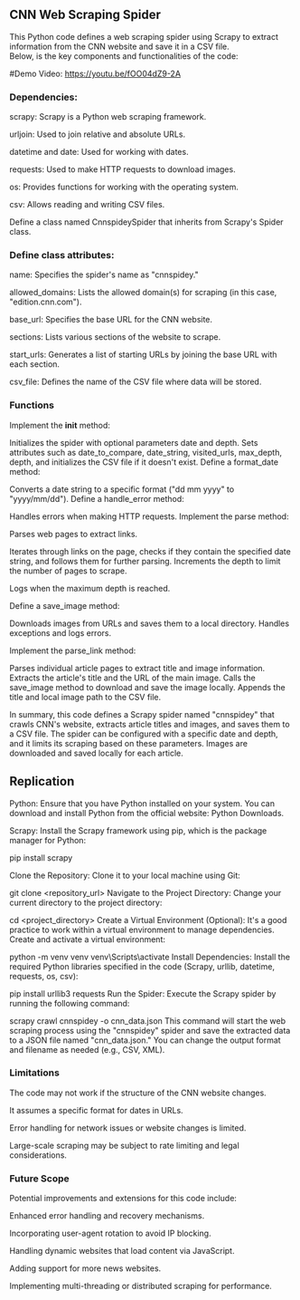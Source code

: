 ## CNN Web Scraping Spider

This Python code defines a web scraping spider using Scrapy to extract information from the CNN website and save it in a CSV file.  
Below, is the key components and functionalities of the code:

#Demo Video: https://youtu.be/fOO04dZ9-2A

### Dependencies:

scrapy: Scrapy is a Python web scraping framework.

urljoin: Used to join relative and absolute URLs.

datetime and date: Used for working with dates.

requests: Used to make HTTP requests to download images.

os: Provides functions for working with the operating system.

csv: Allows reading and writing CSV files.

Define a class named CnnspideySpider that inherits from Scrapy's Spider class.

### Define class attributes:

name: Specifies the spider's name as "cnnspidey."

allowed_domains: Lists the allowed domain(s) for scraping (in this case, "edition.cnn.com").

base_url: Specifies the base URL for the CNN website.

sections: Lists various sections of the website to scrape.

start_urls: Generates a list of starting URLs by joining the base URL with each section.

csv_file: Defines the name of the CSV file where data will be stored.


### Functions

Implement the __init__ method:

Initializes the spider with optional parameters date and depth.
Sets attributes such as date_to_compare, date_string, visited_urls, max_depth, depth, and initializes the CSV file if it doesn't exist.
Define a format_date method:

Converts a date string to a specific format ("dd mm yyyy" to "yyyy/mm/dd").
Define a handle_error method:

Handles errors when making HTTP requests.
Implement the parse method:

Parses web pages to extract links.

Iterates through links on the page, checks if they contain the specified date string, and follows them for further parsing.
Increments the depth to limit the number of pages to scrape.

Logs when the maximum depth is reached.

Define a save_image method:

Downloads images from URLs and saves them to a local directory.
Handles exceptions and logs errors.

Implement the parse_link method:

Parses individual article pages to extract title and image information.
Extracts the article's title and the URL of the main image.
Calls the save_image method to download and save the image locally.
Appends the title and local image path to the CSV file.

In summary, this code defines a Scrapy spider named "cnnspidey" that crawls CNN's website, extracts article titles and images, and saves them to a CSV file. The spider can be configured with a specific date and depth, and it limits its scraping based on these parameters. Images are downloaded and saved locally for each article.


## Replication

Python: Ensure that you have Python installed on your system. You can download and install Python from the official website: Python Downloads.

Scrapy: Install the Scrapy framework using pip, which is the package manager for Python:

pip install scrapy

Clone the Repository: Clone it to your local machine using Git:

git clone <repository_url>
Navigate to the Project Directory: Change your current directory to the project directory:

cd <project_directory>
Create a Virtual Environment (Optional): It's a good practice to work within a virtual environment to manage dependencies. Create and activate a virtual environment:

python -m venv venv
venv\Scripts\activate
Install Dependencies: Install the required Python libraries specified in the code (Scrapy, urllib, datetime, requests, os, csv):

pip install urllib3 requests
Run the Spider: Execute the Scrapy spider by running the following command:

scrapy crawl cnnspidey -o cnn_data.json
This command will start the web scraping process using the "cnnspidey" spider and save the extracted data to a JSON file named "cnn_data.json." You can change the output format and filename as needed (e.g., CSV, XML).


### Limitations

The code may not work if the structure of the CNN website changes.

It assumes a specific format for dates in URLs.

Error handling for network issues or website changes is limited.

Large-scale scraping may be subject to rate limiting and legal considerations.


### Future Scope
Potential improvements and extensions for this code include:

Enhanced error handling and recovery mechanisms.

Incorporating user-agent rotation to avoid IP blocking.

Handling dynamic websites that load content via JavaScript.

Adding support for more news websites.

Implementing multi-threading or distributed scraping for performance.
